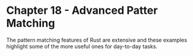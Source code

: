 # Chapter 18 - Advanced Patter Matching

The pattern matching features of Rust are extensive and these examples highlight some of the more useful ones for day-to-day tasks.
